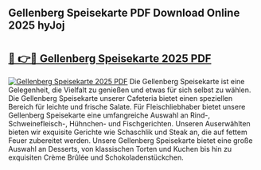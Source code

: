 ## Gellenberg Speisekarte PDF Download Online 2025 hyJoj

# <h2><a href="http://gca9cy5.nevu.top/?p=Gellenberg+Speisekarte">🔗 👉🔴 Gellenberg Speisekarte 2025 PDF</a></h2>

[![Gellenberg Speisekarte 2025 PDF](https://i.imgur.com/dBaPXMq.png)](http://gca9cy5.nevu.top/?p=Gellenberg+Speisekarte)
Die Gellenberg Speisekarte ist eine Gelegenheit, die Vielfalt zu genießen und etwas für sich selbst zu wählen. Die Gellenberg Speisekarte unserer Cafeteria bietet einen speziellen Bereich für leichte und frische Salate. Für Fleischliebhaber bietet unsere Gellenberg Speisekarte eine umfangreiche Auswahl an Rind-, Schweinefleisch-, Hühnchen- und Fischgerichten. Unseren Auserwählten bieten wir exquisite Gerichte wie Schaschlik und Steak an, die auf fettem Feuer zubereitet werden. Unsere Gellenberg Speisekarte bietet eine große Auswahl an Desserts, von klassischen Torten und Kuchen bis hin zu exquisiten Crème Brûlée und Schokoladenstückchen.
